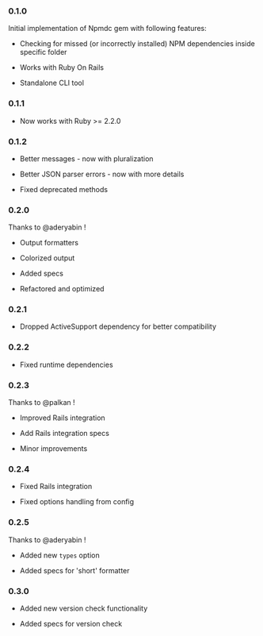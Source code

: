 ### 0.1.0

Initial implementation of Npmdc gem with following features:

* Checking for missed (or incorrectly installed) NPM dependencies inside specific folder

* Works with Ruby On Rails

* Standalone CLI tool


### 0.1.1

* Now works with Ruby >= 2.2.0


### 0.1.2

* Better messages - now with pluralization

* Better JSON parser errors - now with more details

* Fixed deprecated methods


### 0.2.0

Thanks to @aderyabin !

* Output formatters

* Colorized output

* Added specs

* Refactored and optimized


### 0.2.1

* Dropped ActiveSupport dependency for better compatibility


### 0.2.2

* Fixed runtime dependencies


### 0.2.3

Thanks to @palkan !

* Improved Rails integration

* Add Rails integration specs

* Minor improvements


### 0.2.4

* Fixed Rails integration

* Fixed options handling from config


### 0.2.5

Thanks to @aderyabin !

* Added new `types` option

* Added specs for 'short' formatter


### 0.3.0

* Added new version check functionality

* Added specs for version check
